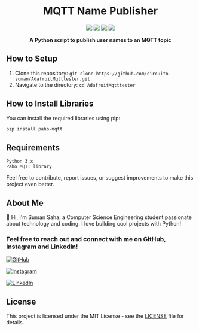 <h1 align="center">MQTT Name Publisher</h1>

<p align="center">
  <img src="https://img.shields.io/github/license/circuito-suman/AdafruitMqtttester">
  <img src="https://img.shields.io/github/issues/circuito-suman/AdafruitMqtttester">
  <img src="https://img.shields.io/github/forks/circuito-suman/AdafruitMqtttester">
  <img src="https://img.shields.io/github/stars/circuito-suman/AdafruitMqtttester">
</p>

<p align="center">
  <strong>A Python script to publish user names to an MQTT topic</strong>
</p>



## How to Setup
1. Clone this repository: `git clone https://github.com/circuito-suman/AdafruitMqtttester.git`
2. Navigate to the directory: `cd AdafruitMqtttester`

## How to Install Libraries
You can install the required libraries using pip:
```bash
pip install paho-mqtt 
```
## Requirements

    Python 3.x
    Paho MQTT library


Feel free to contribute, report issues, or suggest improvements to make this project even better.

## About Me

👋 Hi, I'm Suman Saha, a Computer Science Engineering student passionate about technology and coding.
 I love building cool projects with Python!



### Feel free to reach out and connect with me on GitHub, Instagram and  LinkedIn!

[![GitHub](https://img.shields.io/badge/GitHub-circuito-suman-brightgreen?logo=github&style=for-the-badge)](https://github.com/circuito-suman)

[![Instagram](https://img.shields.io/badge/Instagram-circuito_suman-red?logo=instagram&style=for-the-badge)](https://www.instagram.com/circuito_suman/)

[![LinkedIn](https://img.shields.io/badge/LinkedIn-SumanSaha-blue?logo=linkedin&style=for-the-badge)](http://www.linkedin.com/in/suman-saha-69ba5029a)



## License

This project is licensed under the MIT License - see the [LICENSE](LICENSE) file for details.
